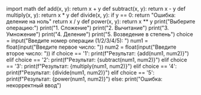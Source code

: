 import math
def add(x, y):
    return x + y
def subtract(x, y):
    return x - y
def multiply(x, y):
    return x * y
def divide(x, y):
    if y == 0:
        return "Ошибка: деление на ноль"
    return x / y
def power(x, y):
    return x ** y
print("Выберите операцию:")
print("1. Сложение")
print("2. Вычитание")
print("3. Умножение")
print("4. Деление")
print("5. Возведение в степень")
choice = input("Введите номер операции (1/2/3/4/5): ")
num1 = float(input("Введите первое число: "))
num2 = float(input("Введите второе число: "))
if choice == '1':
    print(f"Результат: {add(num1, num2)}")
elif choice == '2':
    print(f"Результат: {subtract(num1, num2)}")
elif choice == '3':
    print(f"Результат: {multiply(num1, num2)}")
elif choice == '4':
    print(f"Результат: {divide(num1, num2)}")
elif choice == '5':
    print(f"Результат: {power(num1, num2)}")
else:
    print("Ошибка: некорректный ввод")
